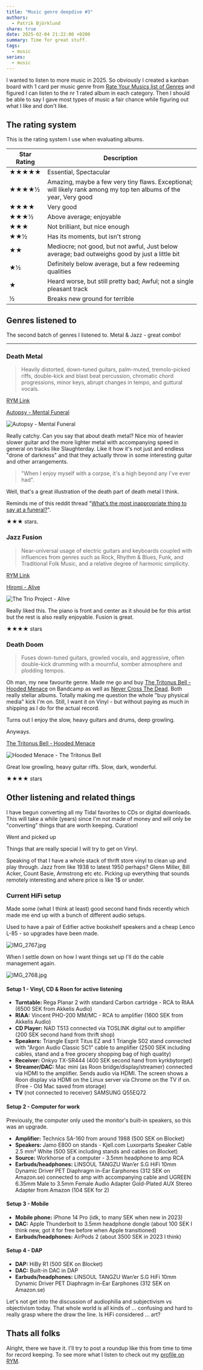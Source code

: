 ```yaml
---
title: "Music genre deepdive #3"
authors:
  - Patrik Björklund
share: true
date: 2025-02-04 21:22:00 +0200
summary: Time for great stuff.
tags:
  - music
series:
  - music
---
```

I wanted to listen to more music in 2025. So obviously I created a kanban board with 1 card per music genre from [Rate Your Musics list of Genres](https://rateyourmusic.com/genres/) and figured I can listen to the nr 1 rated album in each category. Then I should be able to say I gave most types of music a fair chance while figuring out what I like and don't like.
## The rating system
This is the rating system I use when evaluating albums.

| Star Rating | Description                                                                                                        |
| ----------- | ------------------------------------------------------------------------------------------------------------------ |
| ★★★★★       | Essential, Spectacular                                                                                             |
| ★★★★½       | Amazing, maybe a few very tiny flaws. Exceptional; will likely rank among my top ten albums of the year, Very good |
| ★★★★        | Very good                                                                                                          |
| ★★★½        | Above average; enjoyable                                                                                           |
| ★★★         | Not brilliant, but nice enough                                                                                     |
| ★★½         | Has its moments, but isn't strong                                                                                  |
| ★★          | Mediocre; not good, but not awful, Just below average; bad outweighs good by just a little bit                     |
| ★½          | Definitely below average, but a few redeeming qualities                                                            |
| ★           | Heard worse, but still pretty bad; Awful; not a single pleasant track                                              |
| ½           | Breaks new ground for terrible                                                                                     |

## Genres listened to
The second batch of genres I listened to. Metal & Jazz - great combo!

---
### Death Metal

> Heavily distorted, down-tuned guitars, palm-muted, tremolo-picked riffs, double-kick and blast beat percussion, chromatic chord progressions, minor keys, abrupt changes in tempo, and guttural vocals.

[RYM Link](https://rateyourmusic.com/genre/death-metal/)

[Autopsy - Mental Funeral](https://rateyourmusic.com/release/album/autopsy/mental-funeral/)

<img src="http://e.snmc.io/i/300/w/4ea160740db6b3958732c648055f9aba/5740885" alt="Autopsy - Mental Funeral">

Really catchy. Can you say that about death metal? Nice mix of heavier slower guitar and the more lighter metal with accompanying speed in general on tracks like Slaughterday. Like it how it's not just and endless "drone of darkness" and that they actually throw in some interesting guitar and other arrangements.

> "When I enjoy myself with a corpse, it's a high beyond any I've ever had". 
 
Well, that's a great illustration of the death part of death metal I think.

Reminds me of this reddit thread "[What’s the most inappropriate thing to say at a funeral?](https://www.reddit.com/r/AskReddit/comments/gf7vdg/whats_the_most_inappropriate_thing_to_say_at_a/)".

★★★ stars.

### Jazz Fusion

> Near-universal usage of electric guitars and keyboards coupled with influences from genres such as Rock, Rhythm & Blues, Funk, and Traditional Folk Music, and a relative degree of harmonic simplicity.

[RYM Link](https://rateyourmusic.com/genre/jazz-fusion/)

[Hiromi - Alive](https://rateyourmusic.com/release/album/the-trio-project/alive/) 

 <img src="http://e.snmc.io/i/300/w/fd6faa2d9399589f977f347dedf3f7af/5244930" alt="The Trio Project - Alive">

Really liked this. The piano is front and center as it should be for this artist but the rest is also really enjoyable. Fusion is great.

★★★★ stars

### Death Doom

> Fuses down-tuned guitars, growled vocals, and aggressive, often double-kick drumming with a mournful, somber atmosphere and plodding tempos.

Oh man, my new favourite genre. Made me go and buy [The Tritonus Bell - Hooded Menace](https://rateyourmusic.com/release/album/hooded-menace/the-tritonus-bell/) on Bandcamp as well as [Never Cross The Dead](https://rateyourmusic.com/release/album/hooded-menace/never-cross-the-dead/). Both really stellar albums. Totally making me question the whole "buy physical media" kick I'm on. Still, I want it on Vinyl - but without paying as much in shipping as I do for the actual record.

Turns out I enjoy the slow, heavy guitars and drums, deep growling.

Anyways.

[The Tritonus Bell - Hooded Menace](https://rateyourmusic.com/release/album/hooded-menace/the-tritonus-bell/) 

<img src="http://e.snmc.io/i/300/w/f611a9bd7a33d36f81bb540a7a5e59d9/9280529" alt="Hooded Menace - The Tritonus Bell">

Great low growling, heavy guitar riffs. Slow, dark, wonderful.

★★★★ stars
## Other listening and related things

I have begun converting all my Tidal favorites to CDs or digital downloads. This will take a while (years) since I'm not made of money and will only be "converting" things that are worth keeping. Curation!

Went and picked up 

Things that are really special I will try to get on Vinyl.

Speaking of that I have a whole stack of thrift store vinyl to clean up and play through. Jazz from like 1938 to latest 1950 perhaps? Glenn Miller, Bill Acker, Count Basie, Armstrong etc etc. Picking up everything that sounds remotely interesting and where price is like 1$ or under.

### Current HiFi setup
Made some (what I think at least) good second hand finds recently which made me end up with a bunch of different audio setups.

Used to have a pair of Edifier active bookshelf speakers and a cheap Lenco L-85 - so upgrades have been made.

![IMG_2767.jpg](IMG_2767.jpg)

When I settle down on how I want things set up I'll do the cable management again.

![IMG_2768.jpg](IMG_2768.jpg)

#### Setup 1 - Vinyl, CD & Roon for active listening
- **Turntable:** Rega Planar 2 with standard Carbon cartridge - RCA to RIAA (6500 SEK from Akkelis Audio)
- **RIAA:** Vincent PHO-200 MM/MC - RCA to amplifier (1600 SEK from Akkelis Audio)
- **CD Player:** NAD T513 connected via TOSLINK digital out to amplifier (200 SEK second hand from thrift shop)
- **Speakers:** Triangle Esprit Titus EZ and 1 Triangle S02 stand connected with "Argon Audio Classic SC1" cable to amplifier (2500 SEK including cables, stand and a free grocery shopping bag of high quality)
- **Receiver:** Onkyo TX-SR444 (400 SEK second hand from kyrkbytorget)
- **Streamer/DAC:** Mac mini (as Roon bridge/display/streamer) connected via HDMI to the amplifier. Sends audio via HDMI. The screen shows a Roon display via HDMI on the Linux server via Chrome on the TV if on. (Free - Old Mac saved from storage)
- **TV** (not connected to receiver) SAMSUNG Q55EQ72

#### Setup 2 - Computer for work
Previously, the computer only used the monitor's built-in speakers, so this was an upgrade.

- **Amplifier:** Technics SA-160 from around 1988 (500 SEK on Blocket)
- **Speakers:** Jamo E800 on stands - Kjell.com Luxorparts Speaker Cable 2.5 mm² White (500 SEK including stands and cables on Blocket)
- **Source:** Workhorse of a computer - 3.5mm headphone to amp RCA
- **Earbuds/headphones:** LINSOUL TANGZU Wan’er S.G HiFi 10mm Dynamic Driver PET Diaphragm in-Ear Earphones (312 SEK on Amazon.se) connected to amp with accompanying cable and UGREEN 6.35mm Male to 3.5mm Female Audio Adapter Gold-Plated AUX Stereo Adapter from Amazon (104 SEK for 2)

#### Setup 3 - Mobile
- **Mobile phone:** iPhone 14 Pro (idk, to many SEK when new in 2023)
- **DAC:** Apple Thunderbolt to 3.5mm headphone dongle (about 100 SEK I think new, got it for free before when Apple transitioned)
- **Earbuds/headphones:** AirPods 2 (about 3500 SEK in 2023 I think)

#### Setup 4 - DAP
- **DAP:** HiBy R1 (500 SEK on Blocket)
- **DAC:** Built-in DAC in DAP
- **Earbuds/headphones:** LINSOUL TANGZU Wan’er S.G HiFi 10mm Dynamic Driver PET Diaphragm in-Ear Earphones (312 SEK on Amazon.se)

Let's not get into the discussion of audiophilia and subjectivism vs objectivism today. That whole world is all kinds of ... confusing and hard to really grasp where the draw the line. Is HiFi considered ... art?

## Thats all folks

Alright, there we have it. I'll try to post a roundup like this from time to time for record keeping. To see more what I listen to check out my [profile on RYM](https://rateyourmusic.com/~pbjorklund).
